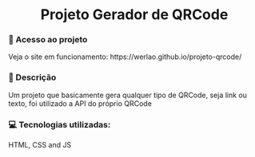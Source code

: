 <h1 align="center"> Projeto Gerador de QRCode </h1>

<h3>📁 Acesso ao projeto</h3>
Veja o site em funcionamento: https://werlao.github.io/projeto-qrcode/

<h3>🧾 Descrição</h3>
Um projeto que basicamente gera qualquer tipo de QRCode, seja link ou texto, foi utilizado a API do próprio QRCode

<h3>💻 Tecnologias utilizadas:</h3>
HTML, CSS and JS
